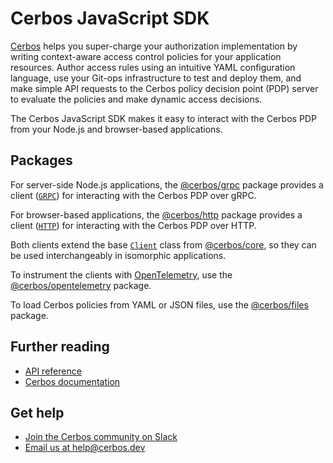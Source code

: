 # Cerbos JavaScript SDK

[Cerbos](https://cerbos.dev) helps you super-charge your authorization implementation by writing context-aware access control policies for your application resources.
Author access rules using an intuitive YAML configuration language, use your Git-ops infrastructure to test and deploy them, and make simple API requests to the Cerbos policy decision point (PDP) server to evaluate the policies and make dynamic access decisions.

The Cerbos JavaScript SDK makes it easy to interact with the Cerbos PDP from your Node.js and browser-based applications.

## Packages

For server-side Node.js applications, the [@cerbos/grpc](/packages/grpc/README.md) package provides a client ([`GRPC`](/docs/grpc.grpc.md)) for interacting with the Cerbos PDP over gRPC.

For browser-based applications, the [@cerbos/http](/packages/http/README.md) package provides a client ([`HTTP`](/docs/http.http.md)) for interacting with the Cerbos PDP over HTTP.

Both clients extend the base [`Client`](/docs/core.client.md) class from [@cerbos/core](/packages/core/README.md), so they can be used interchangeably in isomorphic applications.

To instrument the clients with [OpenTelemetry](http://opentelemetry.io), use the [@cerbos/opentelemetry](/packages/opentelemetry/README.md) package.

To load Cerbos policies from YAML or JSON files, use the [@cerbos/files](/packages/files/README.md) package.

## Further reading

- [API reference](/docs/index.md)
- [Cerbos documentation](https://docs.cerbos.dev)

## Get help

- [Join the Cerbos community on Slack](http://go.cerbos.io/slack)
- [Email us at help@cerbos.dev](mailto:help@cerbos.dev)
